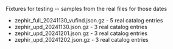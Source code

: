 Fixtures for testing -- samples from the real files for those dates

* zephir_full_20241130_vufind.json.gz - 5 real catalog entries
* zephir_upd_20241130.json.gz - 3 real catalog entries
* zephir_upd_20241201.json.gz - 3 real catalog entries
* zephir_upd_20241202.json.gz - 3 real catalog entries
